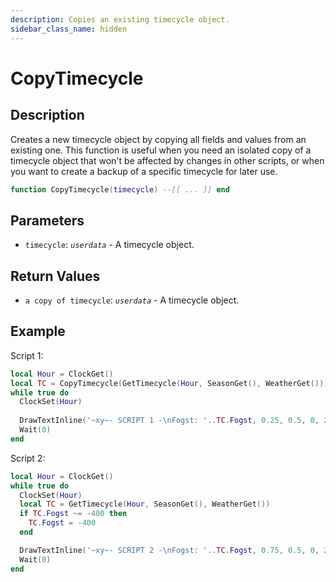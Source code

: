 ```yaml
---
description: Copies an existing timecycle object.
sidebar_class_name: hidden
---
```


# CopyTimecycle

## Description

Creates a new timecycle object by copying all fields and values from an existing one. This function is useful when you need an isolated copy of a timecycle object that won't be affected by changes in other scripts, or when you want to create a backup of a specific timecycle for later use.

```lua
function CopyTimecycle(timecycle) --[[ ... ]] end
```

## Parameters

- `timecycle`: _`userdata`_ - A timecycle object.

## Return Values

- `a copy of timecycle`: _`userdata`_ - A timecycle object.

## Example

Script 1:
```lua
local Hour = ClockGet()
local TC = CopyTimecycle(GetTimecycle(Hour, SeasonGet(), WeatherGet()))
while true do
  ClockSet(Hour)
  
  DrawTextInline('~xy~- SCRIPT 1 -\nFogst: '..TC.Fogst, 0.25, 0.5, 0, 2)
  Wait(0)
end
```

Script 2:
```lua
local Hour = ClockGet()
while true do
  ClockSet(Hour)
  local TC = GetTimecycle(Hour, SeasonGet(), WeatherGet())
  if TC.Fogst ~= -400 then
    TC.Fogst = -400
  end

  DrawTextInline('~xy~- SCRIPT 2 -\nFogst: '..TC.Fogst, 0.75, 0.5, 0, 2)
  Wait(0)
end
```
